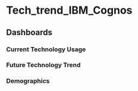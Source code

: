 # Tech_trend_IBM_Cognos

## Dashboards

### Current Technology Usage

### Future Technology Trend

### Demographics
